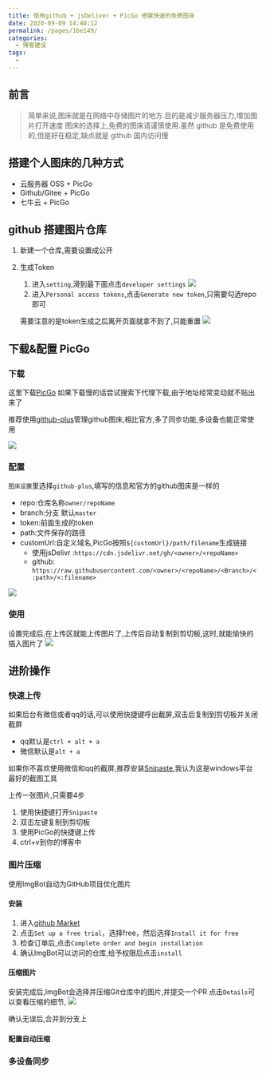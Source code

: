 ```yaml
---
title: 使用github + jsDeliver + PicGo 搭建快速的免费图床
date: 2020-09-09 14:40:12
permalink: /pages/16e149/
categories:
  - 博客建设
tags:
  -
---
```


## 前言

> 简单来说,图床就是在网络中存储图片的地方.目的是减少服务器压力,增加图片打开速度
> 图床的选择上,免费的图床请谨慎使用.虽然 github 是免费使用的,但是好在稳定,缺点就是 github 国内访问慢

## 搭建个人图床的几种方式

- 云服务器 OSS + PicGo
- Github/Gitee + PicGo
- 七牛云 + PicGo

## github 搭建图片仓库

1. 新建一个仓库,需要设置成公开
2. 生成Token
   1. 进入`setting`,滑到最下面点击`developer settings`
   ![](https://cdn.jsdelivr.net/gh/Zeng-Zhe/image_store/blog/20200915173349.png)
   2. 进入`Personal access tokens`,点击`Generate new token`,只需要勾选repo即可

   需要注意的是token生成之后离开页面就拿不到了,只能重置
   ![](https://cdn.jsdelivr.net/gh/Zeng-Zhe/image_store/blog/20200915173556.png)
## 下载&配置 PicGo

### 下载

这里下载[PicGo](https://github.com/Molunerfinn/PicGo/releases)
如果下载慢的话尝试搜索下代理下载,由于地址经常变动就不贴出来了

推荐使用[github-plus](https://github.com/zWingz/picgo-plugin-github-plus)管理github图床,相比官方,多了同步功能,多设备也能正常使用

![](https://cdn.jsdelivr.net/gh/Zeng-Zhe/image_store/blog/20200915170030.png)

### 配置

`图床设置`里选择`github-plus`,填写的信息和官方的github图床是一样的

- repo:仓库名称`owner/repoName`
- branch:分支 默认`master`
- token:前面生成的token
- path:文件保存的路径
- customUrl:自定义域名,PicGo按照`${customUrl}/path/filename`生成链接
  - 使用jsDelivr :`https://cdn.jsdelivr.net/gh/<owner>/<repoName>`
  - github: `https://raw.githubusercontent.com/<owner>/<repoName>/<Branch>/<:path>/<:filename>`

![](https://cdn.jsdelivr.net/gh/Zeng-Zhe/image_store/blog/20200915170903.png)

### 使用
设置完成后,在上传区就能上传图片了,上传后自动复制到剪切板,这时,就能愉快的插入图片了
![](https://cdn.jsdelivr.net/gh/Zeng-Zhe/image_store/blog/20200915174426.png)

## 进阶操作

### 快速上传
如果后台有微信或者qq的话,可以使用快捷键呼出截屏,双击后复制到剪切板并关闭截屏
- qq默认是`ctrl + alt + a`
- 微信默认是`alt + a`

如果你不喜欢使用微信和qq的截屏,推荐安装[Snipaste](https://www.appinn.com/snipaste/),我认为这是windows平台最好的截图工具

上传一张图片,只需要4步
1. 使用快捷键打开`Snipaste`
2. 双击左键复制到剪切板
3. 使用PicGo的快捷键上传
4. ctrl+v到你的博客中
### 图片压缩
使用ImgBot自动为GitHub项目优化图片
#### 安装
1. 进入[github Market](https://github.com/marketplace/imgbot)
2. 点击`Set up a free trial`，选择free，然后选择`Install it for free`
3. 检查订单后,点击`Complete order and begin installation`
4. 确认ImgBot可以访问的仓库,给予权限后点击`install`

#### 压缩图片
安装完成后,ImgBot会选择并压缩Git仓库中的图片,并提交一个PR
点击`Details`可以查看压缩的细节,
![](https://cdn.jsdelivr.net/gh/Zeng-Zhe/image_store/blog/20200915180756.png)

确认无误后,合并到分支上

#### 配置自动压缩
### 多设备同步